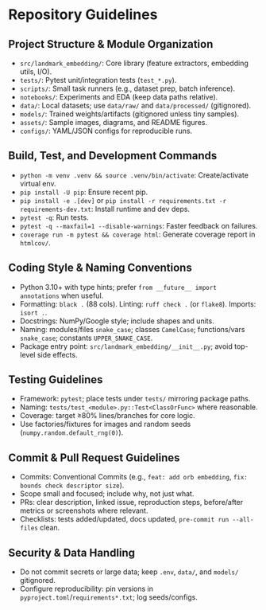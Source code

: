 # Repository Guidelines

## Project Structure & Module Organization
- `src/landmark_embedding/`: Core library (feature extractors, embedding utils, I/O).
- `tests/`: Pytest unit/integration tests (`test_*.py`).
- `scripts/`: Small task runners (e.g., dataset prep, batch inference).
- `notebooks/`: Experiments and EDA (keep data paths relative).
- `data/`: Local datasets; use `data/raw/` and `data/processed/` (gitignored).
- `models/`: Trained weights/artifacts (gitignored unless tiny samples).
- `assets/`: Sample images, diagrams, and README figures.
- `configs/`: YAML/JSON configs for reproducible runs.

## Build, Test, and Development Commands
- `python -m venv .venv && source .venv/bin/activate`: Create/activate virtual env.
- `pip install -U pip`: Ensure recent pip.
- `pip install -e .[dev]` or `pip install -r requirements.txt -r requirements-dev.txt`: Install runtime and dev deps.
- `pytest -q`: Run tests.
- `pytest -q --maxfail=1 --disable-warnings`: Faster feedback on failures.
- `coverage run -m pytest && coverage html`: Generate coverage report in `htmlcov/`.

## Coding Style & Naming Conventions
- Python 3.10+ with type hints; prefer `from __future__ import annotations` when useful.
- Formatting: `black .` (88 cols). Linting: `ruff check .` (or `flake8`). Imports: `isort .`.
- Docstrings: NumPy/Google style; include shapes and units.
- Naming: modules/files `snake_case`; classes `CamelCase`; functions/vars `snake_case`; constants `UPPER_SNAKE_CASE`.
- Package entry point: `src/landmark_embedding/__init__.py`; avoid top-level side effects.

## Testing Guidelines
- Framework: `pytest`; place tests under `tests/` mirroring package paths.
- Naming: `tests/test_<module>.py::Test<ClassOrFunc>` where reasonable.
- Coverage: target ≥80% lines/branches for core logic.
- Use factories/fixtures for images and random seeds (`numpy.random.default_rng(0)`).

## Commit & Pull Request Guidelines
- Commits: Conventional Commits (e.g., `feat: add orb embedding`, `fix: bounds check descriptor size`).
- Scope small and focused; include why, not just what.
- PRs: clear description, linked issue, reproduction steps, before/after metrics or screenshots where relevant.
- Checklists: tests added/updated, docs updated, `pre-commit run --all-files` clean.

## Security & Data Handling
- Do not commit secrets or large data; keep `.env`, `data/`, and `models/` gitignored.
- Configure reproducibility: pin versions in `pyproject.toml`/`requirements*.txt`; log seeds/configs.
